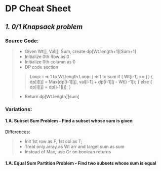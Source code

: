 # **DP Cheat Sheet**

## _**1. 0/1 Knapsack problem**_
### Source Code:
> * Given Wt[], Val[], Sum, create dp\[Wt.length+1]\[Sum+1]
> * Initialize 0th Row as 0
> * Initialize 0th column as 0
> * DP code section
>>  Loop: i => 1 to Wt.length 
>>      Loop: j => 1 to sum
>>          if ( Wt\[i-1] <= j ) {
>>              dp\[i]\[j] = Max(dp\[i-1]\[j], val\[i-1] + dp\[i-1]\[j - Wt\[i -1]);
>>          } else {
>>              dp\[i]\[j] = dp\[i-1]\[j];
>>          }
> * Return dp\[Wt.length]\[sum]

### Variations:

#### 1.A. Subset Sum Problem - Find a subset whose sum is given
Differences:
> * Init 1st row as F, 1st col as T; 
> * Treat only array as Wt arr and target sum as sum
> * Instead of Max, use Or on boolean returns

#### 1.A. Equal Sum Partition Problem - Find two subsets whose sum is equal